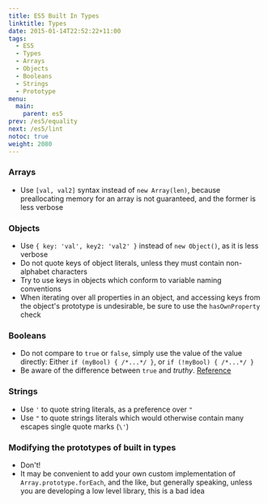 ```yaml
---
title: ES5 Built In Types
linktitle: Types
date: 2015-01-14T22:52:22+11:00
tags:
  - ES5
  - Types
  - Arrays
  - Objects
  - Booleans
  - Strings
  - Prototype
menu:
  main:
    parent: es5
prev: /es5/equality
next: /es5/lint
notoc: true
weight: 2080
---
```


### Arrays

- Use `[val, val2]` syntax instead of `new Array(len)`, because preallocating memory for an array is not guaranteed, and the former is less verbose

### Objects

- Use `{ key: 'val', key2: 'val2' }` instead of `new Object()`, as it is less verbose
- Do not quote keys of object literals, unless they must contain non-alphabet characters
- Try to use keys in objects which conform to variable naming conventions
- When iterating over all properties in an object, and accessing keys from the object's prototype is undesirable, be sure to use the `hasOwnProperty` check

### Booleans

- Do not compare to `true` or `false`, simply use the value of the value directly: Either `if (myBool) { /*...*/ }`, or `if (!myBool) { /*...*/ }`
- Be aware of the difference between `true` and *truthy*. [Reference](http://james.padolsey.com/javascript/truthy-falsey/)

### Strings

- Use `'` to quote string literals, as a preference over `"`
- Use `"` to quote strings literals which would otherwise contain many escapes single quote marks (`\'`)

### Modifying the prototypes of built in types

- Don't!
- It may be convenient to add your own custom implementation of `Array.prototype.forEach`, and the like, 
  but generally speaking, unless you are developing a low level library, this is a bad idea